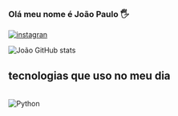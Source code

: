 ### Olá meu nome é João Paulo 🖐

[![instagran](https://img.shields.io/badge/Instagram-E4405F?style=for-the-badge&logo=instagram&logoColor=white)](https://www.instagram.com/jp.limaxx/)

![João GitHub stats](https://github-readme-stats.vercel.app/api?username=Jplima21&show_icons=true&theme=radical)

## tecnologias que uso no meu dia

<div style="diasplay: inline_block"><br/>
    <img alt="Python" src="https://img.shields.io/badge/Python-3776AB?style=for-the-badge&logo=python&logoColor=white">
</div>

